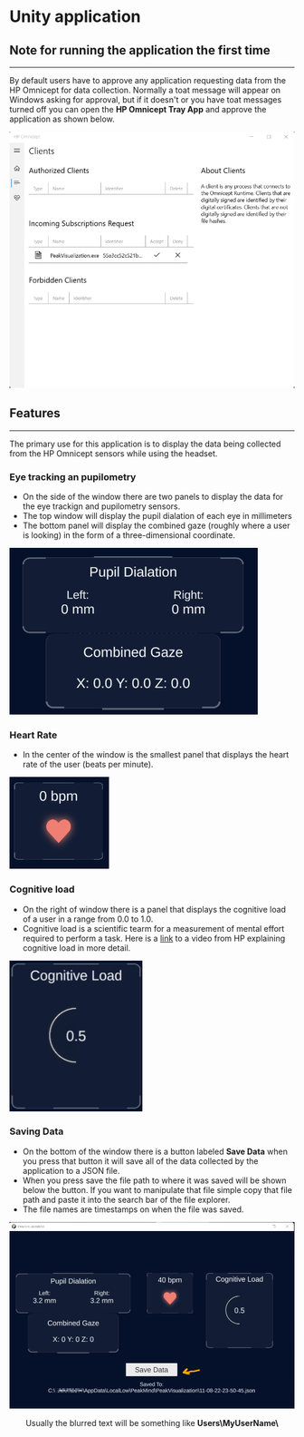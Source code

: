 # Unity application

## Note for running the application the first time
---

By default users have to approve any application requesting data from the HP Omnicept for data collection. Normally a toat message will appear on Windows asking for approval, but if it doesn't or you have toat messages turned off you can open the **HP Omnicept Tray App** and approve the application as shown below.

![HP Omnicept Tray app approval](./images/OmniceptTrayApp.png)

## Features
---

The primary use for this application is to display the data being collected from the HP Omnicept sensors while using the headset.

### Eye tracking an pupilometry 

- On the side of the window there are two panels to display the data for the eye trackign and pupilometry sensors.
- The top window will display the pupil dialation of each eye in millimeters
- The bottom panel will display the combined gaze (roughly where a user is looking) in the form of a three-dimensional coordinate.

![Eye tracking and pupilometry panels](./images/Iteration1Pupil.png)

### Heart Rate

- In the center of the window is the smallest panel that displays the heart rate of the user (beats per minute).

![Heart Rate Panel](./images/Iteration1Hr.png)

### Cognitive load

 - On the right of window there is a panel that displays the cognitive load of a user in a range from 0.0 to 1.0.
 - Cognitive load is a scientific tearm for a measurement of mental effort required to perform a task. Here is a [link](https://www.youtube.com/watch?v=2Sk2_4U58yg) to a video from HP explaining cognitive load in more detail.

 ![Cognitive load panel](./images/Iteration1CognitiveLoad.png)

 ### Saving Data

 - On the bottom of the window there is a button labeled **Save Data** when you press that button it will save all of the data collected by the application to a JSON file.
 - When you press save the file path to where it was saved will be shown below the button. If you want to manipulate that file simple copy that file path and paste it into the search bar of the file explorer.
 - The file names are timestamps on when the file was saved.

![Save File example](./images/Iteration1SaveButton.png)

<figcaption align="center">Usually the blurred text will be something like <b>Users\MyUserName\</b></figcaption>